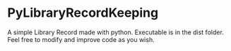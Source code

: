 # PyLibraryRecordKeeping
A simple Library Record made with python. 
Executable is in the dist folder.
Feel free to modify and improve code as you wish.
